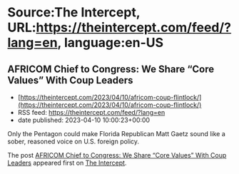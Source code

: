 # Source:The Intercept, URL:https://theintercept.com/feed/?lang=en, language:en-US

## AFRICOM Chief to Congress: We Share “Core Values” With Coup Leaders
 - [https://theintercept.com/2023/04/10/africom-coup-flintlock/](https://theintercept.com/2023/04/10/africom-coup-flintlock/)
 - RSS feed: https://theintercept.com/feed/?lang=en
 - date published: 2023-04-10 10:00:23+00:00

<p>Only the Pentagon could make Florida Republican Matt Gaetz sound like a sober, reasoned voice on U.S. foreign policy.</p>
<p>The post <a href="https://theintercept.com/2023/04/10/africom-coup-flintlock/" rel="nofollow">AFRICOM Chief to Congress: We Share “Core Values” With Coup Leaders</a> appeared first on <a href="https://theintercept.com" rel="nofollow">The Intercept</a>.</p>

